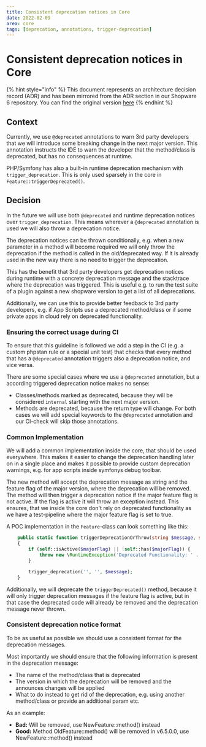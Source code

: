 ```yaml
---
title: Consistent deprecation notices in Core
date: 2022-02-09
area: core
tags: [deprecation, annotations, trigger-deprecation]
--- 
```


# Consistent deprecation notices in Core

{% hint style="info" %}
This document represents an architecture decision record (ADR) and has been mirrored from the ADR section in our Shopware 6 repository.
You can find the original version [here](https://github.com/shopware/platform/blob/trunk/adr/2022-02-28-consistent-deprecation-notices-in-core.md)
{% endhint %}

## Context

Currently, we use `@deprecated` annotations to warn 3rd party developers that we will introduce some breaking change in the next major version.
This annotation instructs the IDE to warn the developer that the method/class is deprecated, but has no consequences at runtime.

PHP/Symfony has also a built-in runtime deprecation mechanism with `trigger_deprecation`. This is only used sparsely in the core in `Feature::triggerDeprecated()`.

## Decision

In the future we will use both `@deprecated` and runtime deprecation notices over `trigger_deprecation`.
This means wherever a `@deprecated` annotation is used we will also throw a deprecation notice.

The deprecation notices can be thrown conditionally, e.g. when a new parameter in a method will become required we will only throw the deprecation if the method is called in the old/deprecated way. 
If it is already used in the new way there is no need to trigger the deprecation.

This has the benefit that 3rd party developers get deprecation notices during runtime with a concrete deprecation message and the stacktrace where the deprecation was triggered.
This is useful e.g. to run the test suite of a plugin against a new shopware version to get a list of all deprecations.

Additionally, we can use this to provide better feedback to 3rd party developers, e.g. if App Scripts use a deprecated method/class or if some private apps in cloud rely on deprecated functionality.

### Ensuring the correct usage during CI

To ensure that this guideline is followed we add a step in the CI (e.g. a custom phpstan rule or a special unit test) that checks that every method that has a `@deprecated` annotation triggers also a deprecation notice, and vice versa.

There are some special cases where we use a `@deprecated` annotation, but a according triggered deprecation notice makes no sense:
* Classes/methods marked as deprecated, because they will be considered `internal` starting with the next major version.
* Methods are deprecated, because the return type will change.
For both cases we will add special keywords to the `@deprecated` annotation and our CI-check will skip those annotations.

### Common Implementation

We will add a common implementation inside the core, that should be used everywhere. This makes it easier to change the deprecation handling later on in a single place and makes it possible to provide custom deprecation warnings, e.g. for app scripts inside symfonys debug toolbar.

The new method will accept the deprecation message as string and the feature flag of the major version, where the deprecation will be removed.
The method will then trigger a deprecation notice if the major feature flag is not active. If the flag is active it will throw an exception instead. 
This ensures, that we inside the core don't rely on deprecated functionality as we have a test-pipeline where the major feature flag is set to true.

A POC implementation in the `Feature`-class can look something like this:
```php
    public static function triggerDeprecationOrThrow(string $message, string $majorFlag): void
    {
        if (self::isActive($majorFlag) || !self::has($majorFlag)) {
            throw new \RuntimeException('Deprecated Functionality: ' . $message);
        }

        trigger_deprecation('', '', $message);
    }
```
Additionally, we will deprecate the `triggerDeprecated()` method, because it will only trigger deprecation messages if the feature flag is active, but in that case the deprecated code will already be removed and the deprecation message never thrown.

### Consistent deprecation notice format

To be as useful as possible we should use a consistent format for the deprecation messages.

Most importantly we should ensure that the following information is present in the deprecation message:
* The name of the method/class that is deprecated
* The version in which the deprecation will be removed and the announces changes will be applied
* What to do instead to get rid of the deprecation, e.g. using another method/class or provide an additional param etc.

As an example:
* **Bad:** Will be removed, use NewFeature::method() instead
* **Good:** Method OldFeature::method() will be removed in v6.5.0.0, use NewFeature::method() instead
